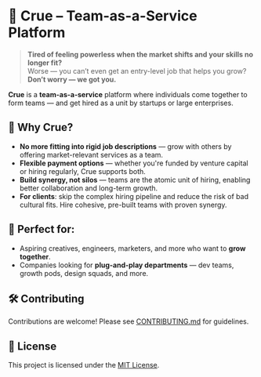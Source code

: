 # 🚀 Crue – Team-as-a-Service Platform

> **Tired of feeling powerless when the market shifts and your skills no longer fit?**  
> Worse — you can’t even get an entry-level job that helps you grow?  
> **Don’t worry — we got you.**

**Crue** is a **team-as-a-service** platform where individuals come together to form teams — and get hired as a unit by startups or large enterprises.

## 🌟 Why Crue?

- **No more fitting into rigid job descriptions** — grow with others by offering market-relevant services as a team.
- **Flexible payment options** — whether you're funded by venture capital or hiring regularly, Crue supports both.
- **Build synergy, not silos** — teams are the atomic unit of hiring, enabling better collaboration and long-term growth.
- **For clients**: skip the complex hiring pipeline and reduce the risk of bad cultural fits. Hire cohesive, pre-built teams with proven synergy.

## 🔧 Perfect for:

- Aspiring creatives, engineers, marketers, and more who want to **grow together**.
- Companies looking for **plug-and-play departments** — dev teams, growth pods, design squads, and more.


## 🛠 Contributing

Contributions are welcome! Please see [CONTRIBUTING.md](CONTRIBUTING.md) for guidelines.

## 📄 License

This project is licensed under the [MIT License](LICENSE).